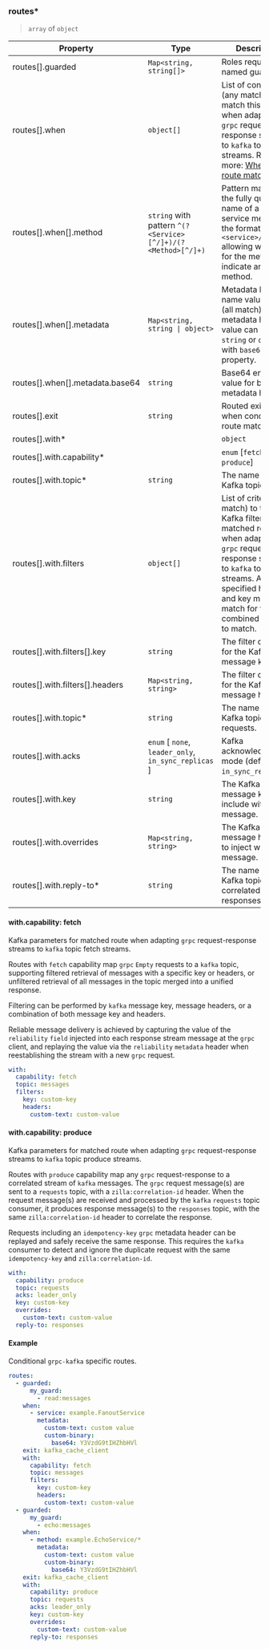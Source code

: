 ### routes\*

> `array` of `object`

| Property                        | Type                            | Description                                                                                                                         |
| ------------------------------- | ------------------------------- | ----------------------------------------------------------------------------------------------------------------------------------- |
| routes[].guarded                | `Map<string, string[]>`         | Roles required by named guard.                                                                                                      |
| routes[].when                   | `object[]`                      | List of conditions (any match) to match this route when adapting `grpc` request-response streams to `kafka` topic streams. Read more: [When a route matches](/concepts/protocol.html#when-a-route-matches) |
| routes[].when[].method          | `string` with pattern `^(?<Service>[^/]+)/(?<Method>[^/]+)`                       | Pattern matching the fully qualified name of a `grpc` service method, in the format `<service>/<method>` allowing wildcard `*` for the method to indicate any method.       |
| routes[].when[].metadata        | `Map<string, string \| object>` | Metadata header name value pairs (all match). Each metadata header value can be `string` or `object` with `base64` property.        |
| routes[].when[].metadata.base64 | `string`                        | Base64 encoded value for binary metadata header.                                                                                    |
| routes[].exit                   | `string`                        | Routed exit binding when conditional route matches.                                                                                 |
| routes[].with\* | | `object` | Define the route. |
| routes[].with.capability\* | | `enum` [`fetch`, `produce`] | Define the route with the `fetch` or `produce` capability |
| routes[].with.topic\* | `string` | The name of a Kafka topic. |
| routes[].with.filters | `object[]` | List of criteria (any match) to this filter. Kafka filters for matched route when adapting `grpc` request-response streams to `kafka` topic fetch streams. All specified headers and key must match for the combined criteria to match. |
| routes[].with.filters[].key | `string` | The filter criteria for the Kafka message key. |
| routes[].with.filters[].headers | `Map<string, string>` | The filter criteria for the Kafka message headers. |
| routes[].with.topic\* | `string` | The name of a Kafka topic for requests. |
| routes[].with.acks | `enum` [ `none`, `leader_only`, `in_sync_replicas` ] | Kafka acknowledgment mode (default `in_sync_replicas`) |
| routes[].with.key | `string` | The Kafka message key to include with each message. |
| routes[].with.overrides | `Map<string, string>` | The Kafka message headers to inject with each message. |
| routes[].with.reply-to\* | `string` | The name of the Kafka topic for correlated responses. |

#### with.capability: fetch

Kafka parameters for matched route when adapting `grpc` request-response streams to `kafka` topic fetch streams.

Routes with `fetch` capability map `grpc` `Empty` requests to a `kafka` topic, supporting filtered retrieval of messages with a specific key or headers, or unfiltered retrieval of all messages in the topic merged into a unified response.

Filtering can be performed by `kafka` message key, message headers, or a combination of both message key and headers.

Reliable message delivery is achieved by capturing the value of the `reliability` `field` injected into each response stream message at the `grpc` client, and replaying the value via the `reliability` `metadata` header when reestablishing the stream with a new `grpc` request.

```yaml
with:
  capability: fetch
  topic: messages
  filters:
    key: custom-key
    headers:
      custom-text: custom-value
```

#### with.capability: produce

Kafka parameters for matched route when adapting `grpc` request-response streams to `kafka` topic produce streams.

Routes with `produce` capability map any `grpc` request-response to a correlated stream of `kafka` messages. The `grpc` request message(s) are sent to a `requests` topic, with a `zilla:correlation-id` header. When the request message(s) are received and processed by the `kafka` `requests` topic consumer, it produces response message(s) to the `responses` topic, with the same `zilla:correlation-id` header to correlate the response.

Requests including an `idempotency-key` `grpc` metadata header can be replayed and safely receive the same response. This requires the `kafka` consumer to detect and ignore the duplicate request with the same `idempotency-key` and `zilla:correlation-id`.

```yaml
with:
  capability: produce
  topic: requests
  acks: leader_only
  key: custom-key
  overrides:
    custom-text: custom-value
  reply-to: responses
```

#### Example

Conditional `grpc-kafka` specific routes.

```yaml
routes:
  - guarded:
      my_guard:
        - read:messages
    when:
      - service: example.FanoutService
        metadata:
          custom-text: custom value
          custom-binary:
            base64: Y3VzdG9tIHZhbHVl
    exit: kafka_cache_client
    with:
      capability: fetch
      topic: messages
      filters:
        key: custom-key
        headers:
          custom-text: custom-value
  - guarded:
      my_guard:
        - echo:messages
    when:
      - method: example.EchoService/*
        metadata:
          custom-text: custom value
          custom-binary:
            base64: Y3VzdG9tIHZhbHVl
    exit: kafka_cache_client
    with:
      capability: produce
      topic: requests
      acks: leader_only
      key: custom-key
      overrides:
        custom-text: custom-value
      reply-to: responses
```
